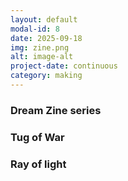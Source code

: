 ```yaml
---
layout: default
modal-id: 8
date: 2025-09-18
img: zine.png
alt: image-alt
project-date: continuous
category: making
---
```

<h3>Dream Zine series</h3>

<h3>Tug of War</h3>

<h3>Ray of light</h3>